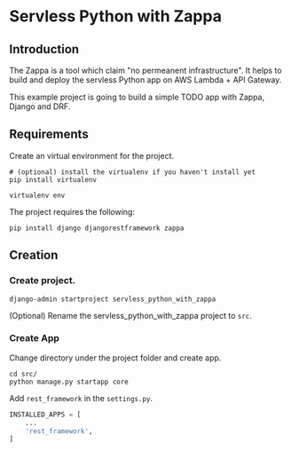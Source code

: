 # Servless Python with Zappa
## Introduction
The Zappa is a tool which claim "no permeanent infrastructure". It helps to build and deploy the servless Python app on AWS Lambda + API Gateway.

This example project is going to build a simple TODO app with Zappa, Django and DRF.

## Requirements
Create an virtual environment for the project.
```shellscript
# (optional) install the virtualenv if you haven't install yet
pip install virtualenv

virtualenv env
```

The project requires the following:
```shellscript
pip install django djangorestframework zappa
```

## Creation
### Create project.
```shellscript
django-admin startproject servless_python_with_zappa
```

(Optional) Rename the servless_python_with_zappa project to `src`.

### Create App
Change directory under the project folder and create app.
```shellscript
cd src/
python manage.py startapp core
```

Add `rest_framework` in the `settings.py`.
```python
INSTALLED_APPS = [
    ...
    'rest_framework',
]
```
